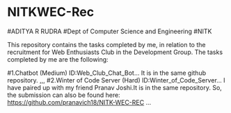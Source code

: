 # NITKWEC-Rec

#ADITYA R RUDRA
#Dept of Computer Science and Engineering
#NITK
 
 
This repository contains the tasks completed by me, in relation to the recruitment for Web Enthusiasts Club in the Development Group.
The tasks completed by me are the following:  

#1.Chatbot (Medium) ID:Web_Club_Chat_Bot...
  It is in the same github repository.
  ,,,
#2.Winter of Code Server (Hard) ID:Winter_of_Code_Server...
  I have paired up with my friend Pranav Joshi.It is in the same repository.
  So, the submission can also be found here: https://github.com/pranavich18/NITK-WEC-REC
 ...
